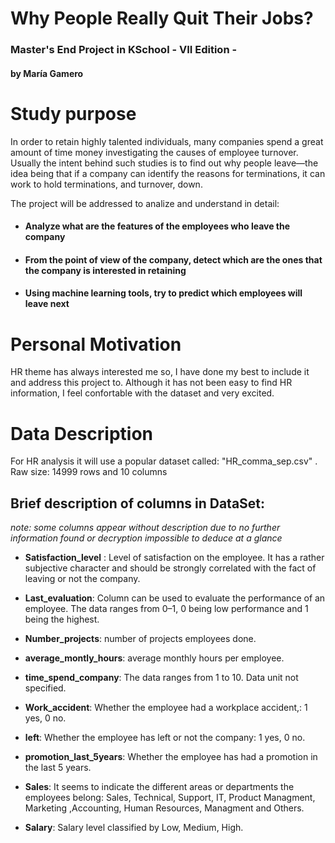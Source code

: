 # Why People Really Quit Their Jobs? 

### Master's End Project in KSchool - VII Edition - 
#### by María Gamero

# Study purpose

In order to retain highly talented individuals, many companies spend a great amount of time money investigating the causes of employee turnover. Usually the intent behind such studies is to find out why people leave—the idea being that if a company can identify the reasons for terminations, it can work to hold terminations, and turnover, down.

The project will be addressed to analize and understand in detail: 

 - #### **Analyze what are the features of the employees who leave the company**
 - #### **From the point of view of the company, detect which are the ones that the company is interested in retaining**
 - #### **Using machine learning tools, try to predict which employees will leave next**

# Personal Motivation
HR theme has always interested me so, I have done my best to include it and address this project to. Although it has not been easy to find HR information, I feel confortable with the dataset and very excited.

# Data Description
For HR analysis it will use a popular dataset called: "HR_comma_sep.csv" . Raw size: 14999 rows and 10 columns

## Brief description of columns in DataSet:
_note: some columns appear without description due to no further information found or decryption impossible to deduce at a glance_

- **Satisfaction_level** : Level of satisfaction on the employee. It has a rather subjective character and should be strongly correlated with the fact of leaving or not the company.

- **Last_evaluation**: Column can be used to evaluate the performance of an employee. The data ranges from 0–1, 0 being low performance and 1 being the highest.

- **Number_projects**: number of projects employees done.

- **average_montly_hours**: average monthly hours per employee.

- **time_spend_company**: The data ranges from 1 to 10. Data unit not specified.

- **Work_accident**: Whether the employee had a workplace accident,: 1 yes, 0 no.

- **left**: Whether the employee has left or not the company: 1 yes, 0 no.

- **promotion_last_5years**: Whether the employee has had a promotion in the last 5 years.

- **Sales**: It seems to indicate the different areas or departments the employees belong: Sales, Technical, Support, IT, Product Managment, Marketing ,Accounting, Human Resources, Managment and Others.

- **Salary**: Salary level classified by Low, Medium, High.



